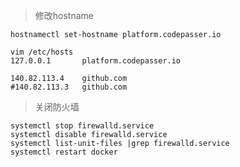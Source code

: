 > 修改hostname

```shell script
hostnamectl set-hostname platform.codepasser.io

vim /etc/hosts
127.0.0.1       platform.codepasser.io

140.82.113.4    github.com
#140.82.113.3   github.com
```

> 关闭防火墙

```shell script
systemctl stop firewalld.service
systemctl disable firewalld.service
systemctl list-unit-files |grep firewalld.service
systemctl restart docker
```

